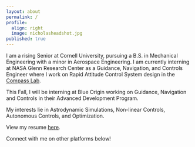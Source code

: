 ```yaml
---
layout: about
permalink: /
profile:
  align: right
  image: nicholasheadshot.jpg
published: true
---
```


I am a rising Senior at Cornell University, pursuing a B.S. in Mechanical Engineering with a minor in Aerospace Engineering. I am currently interning at NASA Glenn Research Center as a Guidance, Navigation, and Controls Engineer where I work on Rapid Attitude Control System design in the [Compass Lab](https://www1.grc.nasa.gov/facilities/compass-lab/). 

This Fall, I will be interning at Blue Origin working on Guidance, Navigation and Controls in their Advanced Development Program.

My interests lie in Astrodynamic Simulations, Non-linear Controls, Autonomous Controls, and Optimization.

View my resume [here](https://docs.google.com/document/d/1hJOZS1fddPolWVH8n3aYDrJN2l_l3PC3/edit?usp=sharing&ouid=110461465884078928324&rtpof=true&sd=true).

Connect with me on other platforms below!
